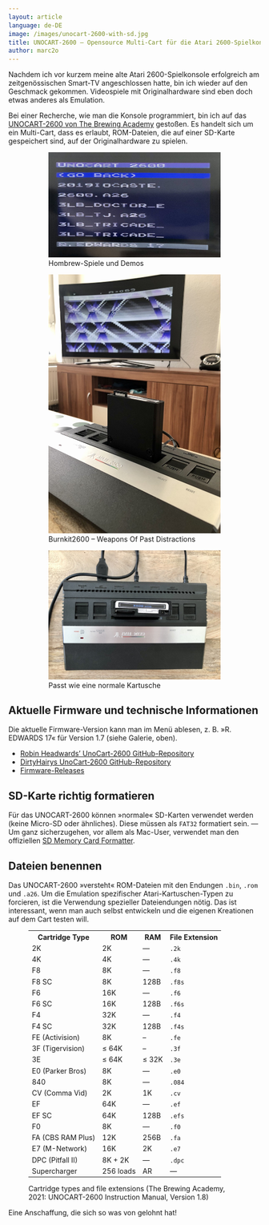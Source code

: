```yaml
---
layout: article
language: de-DE
image: /images/unocart-2600-with-sd.jpg
title: UNOCART-2600 – Opensource Multi-Cart für die Atari 2600-Spielkonsole
author: marc2o
---
```


Nachdem ich vor kurzem meine alte Atari 2600-Spielkonsole erfolgreich am zeitgenössischen Smart-TV angeschlossen hatte, bin ich wieder auf den Geschmack gekommen. Videospiele mit Originalhardware sind eben doch etwas anderes als Emulation.

Bei einer Recherche, wie man die Konsole programmiert, bin ich auf das [UNOCART-2600 von The Brewing Academy](https://thebrewingacademy.com/products/uno-2600-cartridge) gestoßen. Es handelt sich um ein Multi-Cart, dass es erlaubt, ROM-Dateien, die auf einer SD-Karte gespeichert sind, auf der Originalhardware zu spielen.

<figure class="gallery">
    <figure><img src="/images/unocart-2600-menu.jpg" alt="UNOCART-2600"><figcaption>Hombrew-Spiele und Demos</figcaption></figure>
    <figure><img src="/images/unocart-2600-musicdemo.jpg" alt="UNOCART-2600 mit Musikdemo"><figcaption>Burnkit2600 – Weapons Of Past Distractions </figcaption></figure>
    <figure><img src="/images/unocart-2600-atari-jr.jpg" alt="UNOCART im Atari 2600 Junior"><figcaption>Passt wie eine normale Kartusche</figcaption></figure>
</figure>

## Aktuelle Firmware und technische Informationen

Die aktuelle Firmware-Version kann man im Menü ablesen, z. B. »R. EDWARDS 17« für Version 1.7 (siehe Galerie, oben).

* [Robin Headwards’ UnoCart-2600 GitHub-Repository](https://github.com/robinhedwards/UnoCart-2600)
* [DirtyHairys UnoCart-2600 GitHub-Repository](https://github.com/DirtyHairy/UnoCart-2600)
* [Firmware-Releases](https://github.com/DirtyHairy/UnoCart-2600/releases)

## SD-Karte richtig formatieren

Für das UNOCART-2600 können »normale« SD-Karten verwendet werden (keine Micro-SD oder ähnliches). Diese müssen als `FAT32` formatiert sein. — Um ganz sicherzugehen, vor allem als Mac-User, verwendet man den offiziellen [SD Memory Card Formatter](https://www.sdcard.org/downloads/formatter/).

## Dateien benennen

Das UNOCART-2600 »versteht« ROM-Dateien mit den Endungen `.bin`, `.rom` und `.a26`. Um die Emulation spezifischer Atari-Kartuschen-Typen zu forcieren, ist die Verwendung spezieller Dateiendungen nötig. Das ist interessant, wenn man auch selbst entwickeln und die eigenen Kreationen auf dem Cart testen will.

<figure>
    <table>
        <tr>
            <th>Cartridge Type</th>
            <th>ROM</th>
            <th>RAM</th>
            <th>File Extension</th>
        </tr>
        <tr> <td>2K</td> <td>2K</td> <td>—</td> <td><code>.2k</code></td> </tr>
        <tr> <td>4K</td> <td>4K</td> <td>—</td> <td><code>.4k</code></td> </tr>
        <tr> <td>F8</td> <td>8K</td> <td>—</td> <td><code>.f8</code></td> </tr>
        <tr> <td>F8 SC</td> <td>8K</td> <td>128B</td> <td><code>.f8s</code></td> </tr>
        <tr> <td>F6</td> <td>16K</td> <td>—</td> <td><code>.f6</code></td> </tr>
        <tr> <td>F6 SC</td> <td>16K</td> <td>128B</td> <td><code>.f6s</code></td> </tr>
        <tr> <td>F4</td> <td>32K</td> <td>—</td> <td><code>.f4</code></td> </tr>
        <tr> <td>F4 SC</td> <td>32K</td> <td>128B</td> <td><code>.f4s</code></td> </tr>
        <tr> <td>FE (Activision)</td> <td>8K</td> <td>–</td> <td><code>.fe</code></td> </tr>
        <tr> <td>3F (Tigervision)</td> <td>≤ 64K</td> <td>–</td> <td><code>.3f</code></td> </tr>
        <tr> <td>3E</td> <td>≤ 64K</td> <td>≤ 32K</td> <td><code>.3e</code></td> </tr>
        <tr> <td>E0 (Parker Bros)</td> <td>8K</td> <td>—</td> <td><code>.e0</code></td> </tr>
        <tr> <td>840</td> <td>8K</td> <td>—</td> <td><code>.084</code></td> </tr>
        <tr> <td>CV (Comma Vid)</td> <td>2K</td> <td>1K</td> <td><code>.cv</code></td> </tr>
        <tr> <td>EF</td> <td>64K</td> <td>—</td> <td><code>.ef</code></td> </tr>
        <tr> <td>EF SC</td> <td>64K</td> <td>128B</td> <td><code>.efs</code></td> </tr>
        <tr> <td>F0</td> <td>8K</td> <td>—</td> <td><code>.f0</code></td> </tr>
        <tr> <td>FA (CBS RAM Plus)</td> <td>12K</td> <td>256B</td> <td><code>.fa</code></td> </tr>
        <tr> <td>E7 (M-Network)</td> <td>16K</td> <td>2K</td> <td><code>.e7</code></td> </tr>
        <tr> <td>DPC (Pitfall II)</td> <td>8K + 2K</td> <td>—</td> <td><code>.dpc</code></td> </tr>
        <tr> <td>Supercharger</td> <td>256 loads</td> <td>AR</td> <td>—</td> </tr>
    </table>
    <figcaption>Cartridge types and file extensions (The Brewing Academy, 2021: UNOCART-2600 Instruction Manual, Version 1.8)</figcaption>
</figure>

Eine Anschaffung, die sich so was von gelohnt hat! 